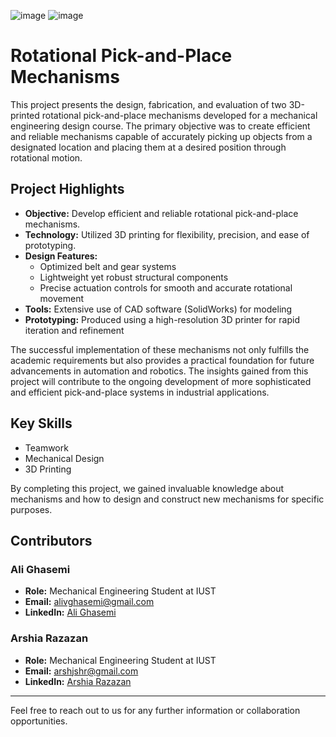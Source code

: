 ![image](https://github.com/user-attachments/assets/08cf4f43-4598-471b-a6dd-860c4ec58a32)
![image](https://github.com/user-attachments/assets/361c0c77-0036-4bb0-a242-a13d4002602a)
# Rotational Pick-and-Place Mechanisms

This project presents the design, fabrication, and evaluation of two 3D-printed rotational pick-and-place mechanisms developed for a mechanical engineering design course. The primary objective was to create efficient and reliable mechanisms capable of accurately picking up objects from a designated location and placing them at a desired position through rotational motion.

## Project Highlights

- **Objective:** Develop efficient and reliable rotational pick-and-place mechanisms.
- **Technology:** Utilized 3D printing for flexibility, precision, and ease of prototyping.
- **Design Features:** 
  - Optimized belt and gear systems
  - Lightweight yet robust structural components
  - Precise actuation controls for smooth and accurate rotational movement
- **Tools:** Extensive use of CAD software (SolidWorks) for modeling
- **Prototyping:** Produced using a high-resolution 3D printer for rapid iteration and refinement

The successful implementation of these mechanisms not only fulfills the academic requirements but also provides a practical foundation for future advancements in automation and robotics. The insights gained from this project will contribute to the ongoing development of more sophisticated and efficient pick-and-place systems in industrial applications.

## Key Skills

- Teamwork
- Mechanical Design
- 3D Printing

By completing this project, we gained invaluable knowledge about mechanisms and how to design and construct new mechanisms for specific purposes.

## Contributors

### Ali Ghasemi

- **Role:** Mechanical Engineering Student at IUST
- **Email:** [alivghasemi@gmail.com](mailto:alivghasemi@gmail.com)
- **LinkedIn:** [Ali Ghasemi](https://www.linkedin.com/in/alivghasemi/)

### Arshia Razazan

- **Role:** Mechanical Engineering Student at IUST
- **Email:** [arshjshr@gmail.com](mailto:arshjshr@gmail.com)
- **LinkedIn:** [Arshia Razazan](https://www.linkedin.com/in/arshia-razazan-a61216244/)

---

Feel free to reach out to us for any further information or collaboration opportunities.
